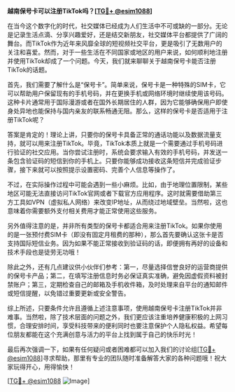 **越南保号卡可以注册TikTok吗？[[TG💪+ @esim1088](https://t.me/s/esim1088)]**

在当今这个数字化的时代，社交媒体已经成为人们生活中不可或缺的一部分。无论是记录生活点滴、分享兴趣爱好，还是结交新朋友，社交媒体平台都提供了广阔的舞台。而TikTok作为近年来风靡全球的短视频社交平台，更是吸引了无数用户的关注和喜爱。然而，对于一些生活在不同国家或地区的用户来说，如何顺利地注册并使用TikTok却成了一个问题。今天，我们就来聊聊关于越南保号卡能否注册TikTok的话题。

首先，我们需要了解什么是“保号卡”。简单来说，保号卡是一种特殊的SIM卡，它可以帮助用户保留现有的手机号码，并在更换手机或网络环境时继续使用该号码。这种卡片通常用于国际漫游或者在国外长期居住的人群，因为它能够确保用户即使身处异地也能保持与国内亲友的联系畅通无阻。那么，这样的保号卡是否适用于注册TikTok呢？

答案是肯定的！理论上讲，只要你的保号卡具备正常的通话功能以及数据流量支持，就可以用来注册TikTok。毕竟，TikTok本质上就是一个需要通过手机号码进行验证的社交应用。当你尝试注册时，系统会要求输入有效的手机号码，并发送一条包含验证码的短信到你的手机上。只要你能够成功接收这条短信并完成验证步骤，接下来就可以按照提示设置密码、完善个人信息等操作了。

不过，在实际操作过程中可能会遇到一些小麻烦。比如，由于地理位置限制，某些地区可能无法直接访问TikTok官网或者下载官方应用程序。这时就需要借助第三方工具如VPN（虚拟私人网络）来改变IP地址，从而绕过地域壁垒。当然啦，这也意味着你需要额外支付相关费用才能正常使用这些服务。

另外值得注意的是，并非所有类型的保号卡都适合用来注册TikTok。如果你使用的是一张预付费SIM卡（即没有固定月租费的那种），那么首先要确认这张卡是否支持国际短信业务。因为如果不能正常接收到验证码的话，即便拥有再好的设备和技术手段也是徒劳无功哦！

除此之外，还有几点建议供小伙伴们参考：第一，尽量选择信誉良好的运营商提供的保号卡产品；第二，在填写注册信息时务必保证真实准确，避免因虚假资料被封禁账户；第三，定期检查自己的邮箱及手机收件箱，及时处理来自平台的通知邮件或短信提醒，以免错过重要更新或安全警告。

综上所述，只要条件允许且遵循上述注意事项，使用越南保号卡注册TikTok并非难事。当然啦，除了技术层面的问题之外，我们更应该注重培养健康积极的上网习惯，合理安排时间，享受科技带来的便利同时也要注意保护个人隐私权益。希望每位朋友都能在这个充满创意与活力的平台上找到属于自己的快乐时光！

最后再次强调一下，如果有任何疑问或者困难都可以加入我们的讨论组[[TG💪+ @esim1088](https://t.me/s/esim1088)]寻求帮助，那里有专业的团队随时准备解答大家的各种问题哦！祝大家玩得开心，用得愉快！

[[TG💪+ @esim1088](https://t.me/s/esim1088) ![Image](https://i.postimg.cc/4NQfJmqS/Snipaste-2025-05-13-00-14-12.png)]